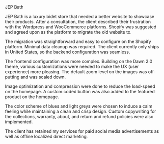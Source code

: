 JEP Bath

JEP Bath is a luxury bidet store that needed a better website to showcase their products. After a consultation, the client described their frustration with the Wordpress and WooCommerce platforms. Shopify was suggested and agreed upon as the platform to migrate the old website to.

The migration was straightforward and easy to configure on the Shopify platform. Minimal data cleanup was required. The client currently only ships in United States, so the backend configuration was seamless.

The frontend configuration was more complex. Building on the Dawn 2.0 theme, various customizations were needed to make the UX (user experience) more pleasing. The default zoom level on the images was off-putting and was scaled down.

Image optimization and compression were done to reduce the load-speed on the homepage. A custom coded button was also added to the featured product on the homepage.

The color scheme of blues and light greys were chosen to induce a calm feeling while maintaining a clean and crisp design. Custom copywriting for the collections, warranty, about, and return and refund policies were also implemented.

The client has retained my services for paid social media advertisements as well as offline localized direct marketing.
